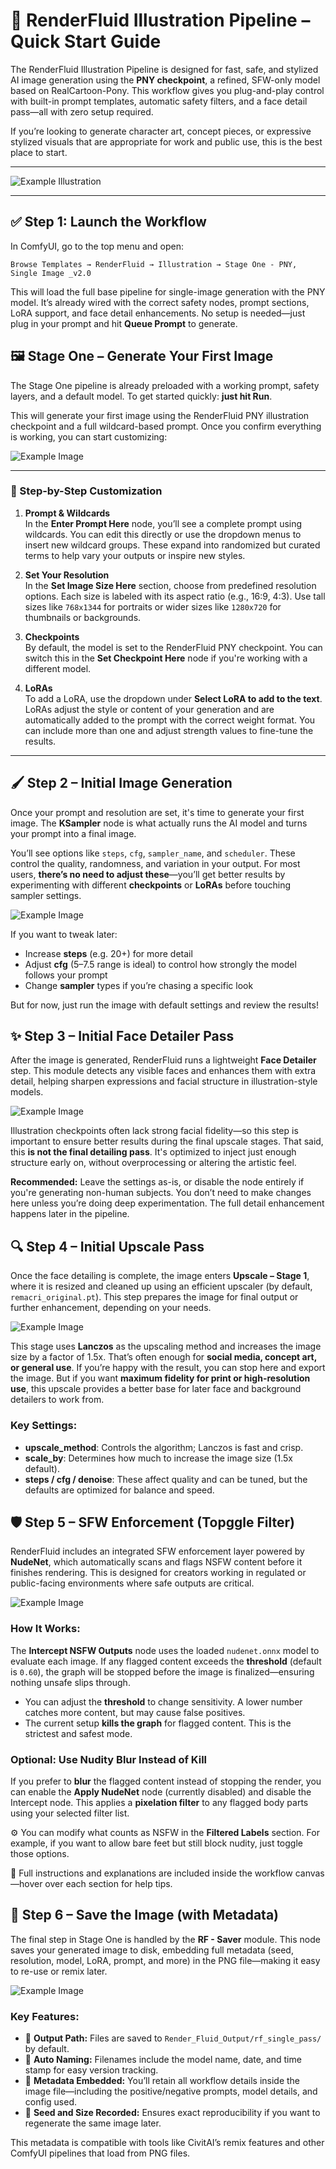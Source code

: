 # 🎨 RenderFluid Illustration Pipeline – Quick Start Guide

The RenderFluid Illustration Pipeline is designed for fast, safe, and stylized AI image generation using the **PNY checkpoint**, a refined, SFW-only model based on RealCartoon-Pony. This workflow gives you plug-and-play control with built-in prompt templates, automatic safety filters, and a face detail pass—all with zero setup required.

If you’re looking to generate character art, concept pieces, or expressive stylized visuals that are appropriate for work and public use, this is the best place to start.

---

![Example Illustration](../../_bin/rf_example_illustration_v1_0004.png)

---

## ✅ Step 1: Launch the Workflow

In ComfyUI, go to the top menu and open:

```
Browse Templates → RenderFluid → Illustration → Stage One - PNY, Single Image _v2.0
```

This will load the full base pipeline for single-image generation with the PNY model. It’s already wired with the correct safety nodes, prompt sections, LoRA support, and face detail enhancements. No setup is needed—just plug in your prompt and hit **Queue Prompt** to generate.

## 🖼️ Stage One – Generate Your First Image

The Stage One pipeline is already preloaded with a working prompt, safety layers, and a default model. To get started quickly: **just hit Run**.

This will generate your first image using the RenderFluid PNY illustration checkpoint and a full wildcard-based prompt. Once you confirm everything is working, you can start customizing:

![Example Image](../../_bin/rf_instr_illustration_v1_0001.png)

---

### 🔧 Step-by-Step Customization

1. **Prompt & Wildcards**  
   In the **Enter Prompt Here** node, you’ll see a complete prompt using wildcards. You can edit this directly or use the dropdown menus to insert new wildcard groups. These expand into randomized but curated terms to help vary your outputs or inspire new styles.

2. **Set Your Resolution**  
   In the **Set Image Size Here** section, choose from predefined resolution options. Each size is labeled with its aspect ratio (e.g., 16:9, 4:3). Use tall sizes like `768x1344` for portraits or wider sizes like `1280x720` for thumbnails or backgrounds.

3. **Checkpoints**  
   By default, the model is set to the RenderFluid PNY checkpoint. You can switch this in the **Set Checkpoint Here** node if you're working with a different model.

4. **LoRAs**  
   To add a LoRA, use the dropdown under **Select LoRA to add to the text**. LoRAs adjust the style or content of your generation and are automatically added to the prompt with the correct weight format. You can include more than one and adjust strength values to fine-tune the results.

---
## 🖌️ Step 2 – Initial Image Generation

Once your prompt and resolution are set, it's time to generate your first image. The **KSampler** node is what actually runs the AI model and turns your prompt into a final image.

You’ll see options like `steps`, `cfg`, `sampler_name`, and `scheduler`. These control the quality, randomness, and variation in your output. For most users, **there’s no need to adjust these**—you’ll get better results by experimenting with different **checkpoints** or **LoRAs** before touching sampler settings.

![Example Image](../../_bin/rf_instr_illustration_v1_0002.png)

If you want to tweak later:
- Increase **steps** (e.g. 20+) for more detail
- Adjust **cfg** (5–7.5 range is ideal) to control how strongly the model follows your prompt
- Change **sampler** types if you’re chasing a specific look

But for now, just run the image with default settings and review the results!

## ✨ Step 3 – Initial Face Detailer Pass

After the image is generated, RenderFluid runs a lightweight **Face Detailer** step. This module detects any visible faces and enhances them with extra detail, helping sharpen expressions and facial structure in illustration-style models.

![Example Image](../../_bin/rf_instr_illustration_v1_0008.png)

Illustration checkpoints often lack strong facial fidelity—so this step is important to ensure better results during the final upscale stages. That said, this **is not the final detailing pass**. It's optimized to inject just enough structure early on, without overprocessing or altering the artistic feel.

**Recommended:** Leave the settings as-is, or disable the node entirely if you're generating non-human subjects. You don’t need to make changes here unless you’re doing deep experimentation. The full detail enhancement happens later in the pipeline.

## 🔍 Step 4 – Initial Upscale Pass

Once the face detailing is complete, the image enters **Upscale – Stage 1**, where it is resized and cleaned up using an efficient upscaler (by default, `remacri_original.pt`). This step prepares the image for final output or further enhancement, depending on your needs.

![Example Image](../../_bin/rf_instr_illustration_v1_0012.png)

This stage uses **Lanczos** as the upscaling method and increases the image size by a factor of 1.5x. That’s often enough for **social media, concept art, or general use**. If you’re happy with the result, you can stop here and export the image. But if you want **maximum fidelity for print or high-resolution use**, this upscale provides a better base for later face and background detailers to work from.

### Key Settings:
- **upscale_method**: Controls the algorithm; Lanczos is fast and crisp.
- **scale_by**: Determines how much to increase the image size (1.5x default).
- **steps / cfg / denoise**: These affect quality and can be tuned, but the defaults are optimized for balance and speed.


## 🛡️ Step 5 – SFW Enforcement (Topggle Filter)

RenderFluid includes an integrated SFW enforcement layer powered by **NudeNet**, which automatically scans and flags NSFW content before it finishes rendering. This is designed for creators working in regulated or public-facing environments where safe outputs are critical.

![Example Image](../../_bin/rf_instr_illustration_v1_0004.png)

### How It Works:
The **Intercept NSFW Outputs** node uses the loaded `nudenet.onnx` model to evaluate each image. If any flagged content exceeds the **threshold** (default is `0.60`), the graph will be stopped before the image is finalized—ensuring nothing unsafe slips through.

- You can adjust the **threshold** to change sensitivity. A lower number catches more content, but may cause false positives.
- The current setup **kills the graph** for flagged content. This is the strictest and safest mode.

### Optional: Use Nudity Blur Instead of Kill
If you prefer to **blur** the flagged content instead of stopping the render, you can enable the **Apply NudeNet** node (currently disabled) and disable the Intercept node. This applies a **pixelation filter** to any flagged body parts using your selected filter list.

⚙️ You can modify what counts as NSFW in the **Filtered Labels** section. For example, if you want to allow bare feet but still block nudity, just toggle those options.

📌 Full instructions and explanations are included inside the workflow canvas—hover over each section for help tips.

## 💾 Step 6 – Save the Image (with Metadata)

The final step in Stage One is handled by the **RF - Saver** module. This node saves your generated image to disk, embedding full metadata (seed, resolution, model, LoRA, prompt, and more) in the PNG file—making it easy to re-use or remix later.

![Example Image](../../_bin/rf_instr_illustration_v1_0007.png)

### Key Features:

- 📁 **Output Path:** Files are saved to `Render_Fluid_Output/rf_single_pass/` by default.
- 🧠 **Auto Naming:** Filenames include the model name, date, and time stamp for easy version tracking.
- 🧬 **Metadata Embedded:** You’ll retain all workflow details inside the image file—including the positive/negative prompts, model details, and config used.
- 🎨 **Seed and Size Recorded:** Ensures exact reproducibility if you want to regenerate the same image later.

This metadata is compatible with tools like CivitAI’s remix features and other ComfyUI pipelines that load from PNG files.


